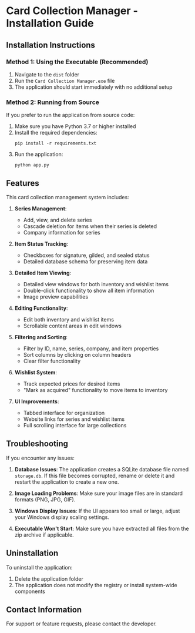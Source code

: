 # Card Collection Manager - Installation Guide

## Installation Instructions

### Method 1: Using the Executable (Recommended)

1. Navigate to the `dist` folder
2. Run the `Card Collection Manager.exe` file
3. The application should start immediately with no additional setup

### Method 2: Running from Source

If you prefer to run the application from source code:

1. Make sure you have Python 3.7 or higher installed
2. Install the required dependencies:
   ```
   pip install -r requirements.txt
   ```
3. Run the application:
   ```
   python app.py
   ```

## Features

This card collection management system includes:

1. **Series Management**:

   - Add, view, and delete series
   - Cascade deletion for items when their series is deleted
   - Company information for series

2. **Item Status Tracking**:

   - Checkboxes for signature, gilded, and sealed status
   - Detailed database schema for preserving item data

3. **Detailed Item Viewing**:

   - Detailed view windows for both inventory and wishlist items
   - Double-click functionality to show all item information
   - Image preview capabilities

4. **Editing Functionality**:

   - Edit both inventory and wishlist items
   - Scrollable content areas in edit windows

5. **Filtering and Sorting**:

   - Filter by ID, name, series, company, and item properties
   - Sort columns by clicking on column headers
   - Clear filter functionality

6. **Wishlist System**:

   - Track expected prices for desired items
   - "Mark as acquired" functionality to move items to inventory

7. **UI Improvements**:
   - Tabbed interface for organization
   - Website links for series and wishlist items
   - Full scrolling interface for large collections

## Troubleshooting

If you encounter any issues:

1. **Database Issues**: The application creates a SQLite database file named `storage.db`. If this file becomes corrupted, rename or delete it and restart the application to create a new one.

2. **Image Loading Problems**: Make sure your image files are in standard formats (PNG, JPG, GIF).

3. **Windows Display Issues**: If the UI appears too small or large, adjust your Windows display scaling settings.

4. **Executable Won't Start**: Make sure you have extracted all files from the zip archive if applicable.

## Uninstallation

To uninstall the application:

1. Delete the application folder
2. The application does not modify the registry or install system-wide components

## Contact Information

For support or feature requests, please contact the developer.
